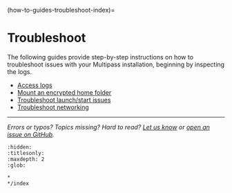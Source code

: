 (how-to-guides-troubleshoot-index)=
# Troubleshoot

The following guides provide step-by-step instructions on how to troubleshoot issues with your Multipass installation, beginning by inspecting the logs. <!--- This line added by @nielsenjared -->

- [Access logs](/how-to-guides/troubleshoot/access-logs)
- [Mount an encrypted home folder](/how-to-guides/troubleshoot/mount-an-encrypted-home-folder)
- [Troubleshoot launch/start issues](/how-to-guides/troubleshoot/troubleshoot-launch-start-issues)
- [Troubleshoot networking](/how-to-guides/troubleshoot/troubleshoot-networking)

---

*Errors or typos? Topics missing? Hard to read? <a href="https://docs.google.com/forms/d/e/1FAIpQLSd0XZDU9sbOCiljceh3rO_rkp6vazy2ZsIWgx4gsvl_Sec4Ig/viewform?usp=pp_url&entry.317501128=https://multipass.run/docs/troubleshoot" target="_blank">Let us know</a> or <a href="https://github.com/canonical/multipass/issues/new/choose" target="_blank">open an issue on GitHub</a>.*


```{toctree}
:hidden:
:titlesonly:
:maxdepth: 2
:glob:

*
*/index
